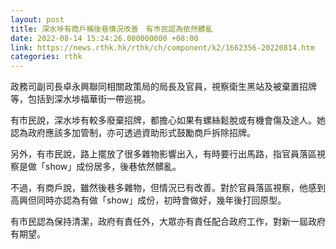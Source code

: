 ```yaml
---
layout: post
title: 深水埗有商戶稱後巷情況改善　有巿民認為依然髒亂
date: 2022-08-14 15:24:26.000000000 +08:00
link: https://news.rthk.hk/rthk/ch/component/k2/1662356-20220814.htm
categories: rthk
---
```


政務司副司長卓永興聯同相關政策局的局長及官員，視察衛生黑站及被棄置招牌等，包括到深水埗福華街一帶巡視。

有市民說，深水埗有較多廢棄招牌，都擔心如果有螺絲鬆脫或有機會傷及途人。她認為政府應該多加管制，亦可透過資助形式鼓勵商戶拆除招牌。

另外，有市民說，路上擺放了很多雜物影響出入，有時要行出馬路，指官員落區視察是做「show」成份居多，後巷依然髒亂。

不過，有商戶說，雖然後巷多雜物，但情況已有改善。對於官員落區視察，他感到高興但同時亦認為有做「show」成份，初時會做好，幾年後打回原型。

有市民認為保持清潔，政府有責任外，大眾亦有責任配合政府工作，對新一屆政府有期望。
